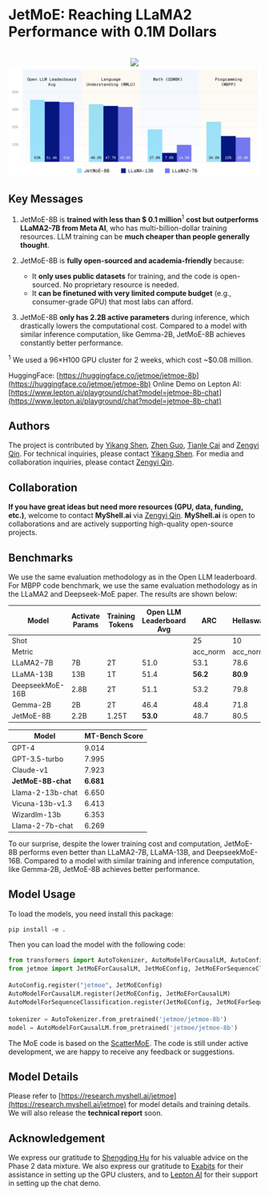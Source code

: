 # JetMoE: Reaching LLaMA2 Performance with 0.1M Dollars

<div align="center">
  <div>&nbsp;</div>
  <img src="https://github.com/myshell-ai/JetMoE/assets/40556743/202f61a4-f2fa-4983-bcda-027478139e00" width="500"/> 
  <img src="resources/2-performance.png" width="530"/> 
</div>

## Key Messages

1. JetMoE-8B is **trained with less than $ 0.1 million**<sup>1</sup> **cost but outperforms LLaMA2-7B from Meta AI**, who has multi-billion-dollar training resources. LLM training can be **much cheaper than people generally thought**.

2. JetMoE-8B is **fully open-sourced and academia-friendly** because:
    - It **only uses public datasets** for training, and the code is open-sourced. No proprietary resource is needed.
    - It **can be finetuned with very limited compute budget** (e.g., consumer-grade GPU) that most labs can afford.

3. JetMoE-8B **only has 2.2B active parameters** during inference, which drastically lowers the computational cost. Compared to a model with similar inference computation, like Gemma-2B, JetMoE-8B achieves constantly better performance.

<sup>1</sup> We used a 96×H100 GPU cluster for 2 weeks, which cost ~$0.08 million.

HuggingFace: [https://huggingface.co/jetmoe/jetmoe-8b](https://huggingface.co/jetmoe/jetmoe-8b)
Online Demo on Lepton AI: [https://www.lepton.ai/playground/chat?model=jetmoe-8b-chat](https://www.lepton.ai/playground/chat?model=jetmoe-8b-chat)

## Authors

The project is contributed by [Yikang Shen](https://scholar.google.com.hk/citations?user=qff5rRYAAAAJ), [Zhen Guo](https://zguo0525.github.io/), [Tianle Cai](https://www.tianle.website/#/) and [Zengyi Qin](https://www.qinzy.tech/). For technical inquiries, please contact [Yikang Shen](https://scholar.google.com.hk/citations?user=qff5rRYAAAAJ). For media and collaboration inquiries, please contact [Zengyi Qin](https://www.qinzy.tech/).

## Collaboration
**If you have great ideas but need more resources (GPU, data, funding, etc.)**, welcome to contact **MyShell.ai** via [Zengyi Qin](https://www.qinzy.tech/). **MyShell.ai** is open to collaborations and are actively supporting high-quality open-source projects.

## Benchmarks
We use the same evaluation methodology as in the Open LLM leaderboard. For MBPP code benchmark, we use the same evaluation methodology as in the LLaMA2 and Deepseek-MoE paper. The results are shown below:

|Model|Activate Params|Training Tokens|Open LLM Leaderboard Avg|ARC|Hellaswag|MMLU|TruthfulQA|WinoGrande|GSM8k|MBPP|HumanEval|
|---|---|---|---|---|---|---|---|---|---|---|---|
|Shot||||25|10|5|0|5|5|3|0|
|Metric||||acc_norm|acc_norm|acc|mc2|acc|acc|Pass@1|Pass@1|
|LLaMA2-7B|7B|2T|51.0|53.1|78.6|46.9|38.8|74|14.5|20.8|12.8|
|LLaMA-13B|13B|1T|51.4|**56.2**|**80.9**|47.7|39.5|**76.2**|7.6|22.0|15.8|
|DeepseekMoE-16B|2.8B|2T|51.1|53.2|79.8|46.3|36.1|73.7|17.3|34.0|**25.0**|
|Gemma-2B|2B|2T|46.4|48.4|71.8|41.8|33.1|66.3|16.9|28.0|24.4|
|JetMoE-8B|2.2B|1.25T|**53.0**|48.7|80.5|**49.2**|**41.7**|70.2|**27.8**|**34.2**|14.6|

| Model               | MT-Bench Score     |
|---------------------|-----------|
| GPT-4               | 9.014     |
| GPT-3.5-turbo       | 7.995     |
| Claude-v1           | 7.923     |
| **JetMoE-8B-chat**  | **6.681** |
| Llama-2-13b-chat    | 6.650     |
| Vicuna-13b-v1.3     | 6.413     |
| Wizardlm-13b        | 6.353     |
| Llama-2-7b-chat     | 6.269     |

To our surprise, despite the lower training cost and computation, JetMoE-8B performs even better than LLaMA2-7B, LLaMA-13B, and DeepseekMoE-16B. Compared to a model with similar training and inference computation, like Gemma-2B, JetMoE-8B achieves better performance.

## Model Usage
To load the models, you need install this package:
```
pip install -e .
```

Then you can load the model with the following code:
```python
from transformers import AutoTokenizer, AutoModelForCausalLM, AutoConfig, AutoModelForSequenceClassification
from jetmoe import JetMoEForCausalLM, JetMoEConfig, JetMoEForSequenceClassification

AutoConfig.register("jetmoe", JetMoEConfig)
AutoModelForCausalLM.register(JetMoEConfig, JetMoEForCausalLM)
AutoModelForSequenceClassification.register(JetMoEConfig, JetMoEForSequenceClassification)

tokenizer = AutoTokenizer.from_pretrained('jetmoe/jetmoe-8b')
model = AutoModelForCausalLM.from_pretrained('jetmoe/jetmoe-8b')
```
The MoE code is based on the [ScatterMoE](https://github.com/shawntan/scattermoe). The code is still under active development, we are happy to receive any feedback or suggestions.

## Model Details
Please refer to [https://research.myshell.ai/jetmoe](https://research.myshell.ai/jetmoe) for model details and training details. We will also release the **technical report** soon.

## Acknowledgement
We express our gratitude to [Shengding Hu](https://shengdinghu.github.io/) for his valuable advice on the Phase 2 data mixture. We also express our gratitude to [Exabits](https://www.exabits.ai/) for their assistance in setting up the GPU clusters, and to [Lepton AI](https://www.lepton.ai/) for their support in setting up the chat demo.

